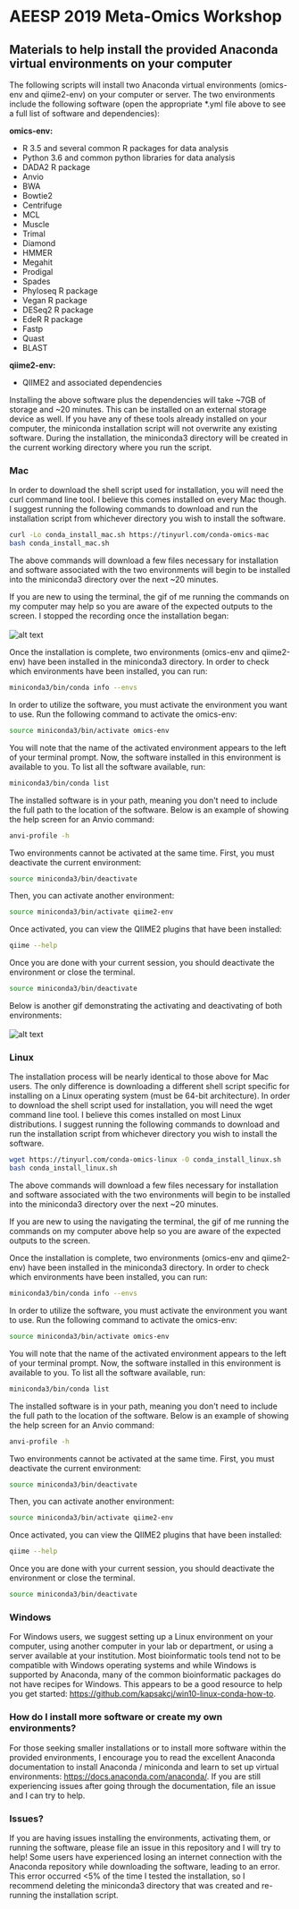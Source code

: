 # AEESP 2019 Meta-Omics Workshop
## Materials to help install the provided Anaconda virtual environments on your computer

The following scripts will install two Anaconda virtual environments (omics-env and qiime2-env) on your computer or server. The two environments include the following software (open the appropriate \*.yml file above to see a full list of software and dependencies):
 
**omics-env:**   
  - R 3.5 and several common R packages for data analysis
  - Python 3.6 and common python libraries for data analysis
  - DADA2 R package
  - Anvio
  - BWA
  - Bowtie2
  - Centrifuge
  - MCL
  - Muscle
  - Trimal
  - Diamond
  - HMMER
  - Megahit
  - Prodigal
  - Spades
  - Phyloseq R package
  - Vegan R package
  - DESeq2 R package
  - EdeR R package
  - Fastp
  - Quast
  - BLAST

**qiime2-env:**
  - QIIME2 and associated dependencies

Installing the above software plus the dependencies will take ~7GB of storage and ~20 minutes. This can be installed on an external storage device as well. If you have any of these tools already installed on your computer, the miniconda installation script will not overwrite any existing software. During the installation, the miniconda3 directory will be created in the current working directory where you run the script. 

### Mac
In order to download the shell script used for installation, you will need the curl command line tool. I believe this comes installed on every Mac though. I suggest running the following commands to download and run the installation script from whichever directory you wish to install the software.

```bash
curl -Lo conda_install_mac.sh https://tinyurl.com/conda-omics-mac
bash conda_install_mac.sh
```
The above commands will download a few files necessary for installation and software associated with the two environments will begin to be installed into the miniconda3 directory over the next ~20 minutes.

If you are new to using the terminal, the gif of me running the commands on my computer may help so you are aware of the expected outputs to the screen. I stopped the recording once the installation began:
<br>
<br>
![alt text](https://github.com/chrisLanderson/MetaOmics_Workshop/blob/master/mac-3.gif)


Once the installation is complete, two environments (omics-env and qiime2-env) have been installed in the miniconda3 directory. In order to check which environments have been installed, you can run:

```bash
miniconda3/bin/conda info --envs
```
In order to utilize the software, you must activate the environment you want to use. Run the following command to activate the omics-env:

```bash
source miniconda3/bin/activate omics-env
```

You will note that the name of the activated environment appears to the left of your terminal prompt. Now, the software installed in this environment is available to you. To list all the software available, run:

```bash
miniconda3/bin/conda list
```

The installed software is in your path, meaning you don't need to include the full path to the location of the software. Below is an example of showing the help screen for an Anvio command:

```bash
anvi-profile -h
```

Two environments cannot be activated at the same time. First, you must deactivate the current environment:

```bash
source miniconda3/bin/deactivate
```

Then, you can activate another environment:

```bash
source miniconda3/bin/activate qiime2-env
```

Once activated, you can view the QIIME2 plugins that have been installed:

```bash
qiime --help
```
Once you are done with your current session, you should deactivate the environment or close the terminal.

```bash
source miniconda3/bin/deactivate
```

Below is another gif demonstrating the activating and deactivating of both environments:
<br>
<br>
![alt text](https://github.com/chrisLanderson/MetaOmics_Workshop/blob/master/mac-4.gif)

### Linux
The installation process will be nearly identical to those above for Mac users. The only difference is downloading a different shell script specific for installing on a Linux operating system (must be 64-bit architecture). In order to download the shell script used for installation, you will need the wget command line tool. I believe this comes installed on most Linux distributions. I suggest running the following commands to download and run the installation script from whichever directory you wish to install the software.

```bash
wget https://tinyurl.com/conda-omics-linux -O conda_install_linux.sh
bash conda_install_linux.sh
```
The above commands will download a few files necessary for installation and software associated with the two environments will begin to be installed into the miniconda3 directory over the next ~20 minutes.

If you are new to using the navigating the terminal, the gif of me running the commands on my computer above help so you are aware of the expected outputs to the screen.

Once the installation is complete, two environments (omics-env and qiime2-env) have been installed in the miniconda3 directory. In order to check which environments have been installed, you can run:

```bash
miniconda3/bin/conda info --envs
```
In order to utilize the software, you must activate the environment you want to use. Run the following command to activate the omics-env:

```bash
source miniconda3/bin/activate omics-env
```

You will note that the name of the activated environment appears to the left of your terminal prompt. Now, the software installed in this environment is available to you. To list all the software available, run:

```bash
miniconda3/bin/conda list
```

The installed software is in your path, meaning you don't need to include the full path to the location of the software. Below is an example of showing the help screen for an Anvio command:

```bash
anvi-profile -h
```

Two environments cannot be activated at the same time. First, you must deactivate the current environment:

```bash
source miniconda3/bin/deactivate
```

Then, you can activate another environment:

```bash
source miniconda3/bin/activate qiime2-env
```

Once activated, you can view the QIIME2 plugins that have been installed:

```bash
qiime --help
```
Once you are done with your current session, you should deactivate the environment or close the terminal.

```bash
source miniconda3/bin/deactivate
```

### Windows
For Windows users, we suggest setting up a Linux environment on your computer, using another computer in your lab or department, or using a server available at your institution. Most bioinformatic tools tend not to be compatible with Windows operating systems and while Windows is supported by Anaconda, many of the common bioinformatic packages do not have recipes for Windows. This appears to be a good resource to help you get started: https://github.com/kapsakcj/win10-linux-conda-how-to.

### How do I install more software or create my own environments?
For those seeking smaller installations or to install more software within the provided environments, I encourage you to read the excellent Anaconda documentation to install Anaconda / miniconda and learn to set up virtual environments: https://docs.anaconda.com/anaconda/. If you are still experiencing issues after going through the documentation, file an issue and I can try to help.

### Issues?
If you are having issues installing the environments, activating them, or running the software, please file an issue in this repository and I will try to help! Some users have experienced losing an internet connection with the Anaconda repository while downloading the software, leading to an error. This error occurred <5% of the time I tested the installation, so I recommend deleting the miniconda3 directory that was created and re-running the installation script.


